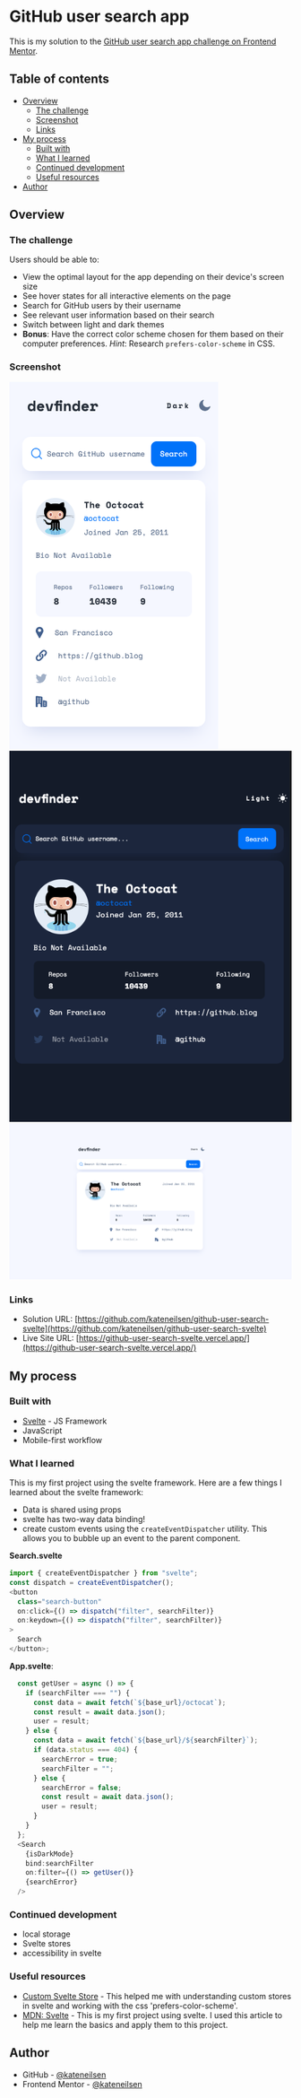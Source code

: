 # GitHub user search app

This is my solution to the [GitHub user search app challenge on Frontend Mentor](https://www.frontendmentor.io/challenges/github-user-search-app-Q09YOgaH6).

## Table of contents

- [Overview](#overview)
  - [The challenge](#the-challenge)
  - [Screenshot](#screenshot)
  - [Links](#links)
- [My process](#my-process)
  - [Built with](#built-with)
  - [What I learned](#what-i-learned)
  - [Continued development](#continued-development)
  - [Useful resources](#useful-resources)
- [Author](#author)

## Overview

### The challenge

Users should be able to:

- View the optimal layout for the app depending on their device's screen size
- See hover states for all interactive elements on the page
- Search for GitHub users by their username
- See relevant user information based on their search
- Switch between light and dark themes
- **Bonus**: Have the correct color scheme chosen for them based on their computer preferences. _Hint_: Research `prefers-color-scheme` in CSS.

### Screenshot

![](./screenshots/mobile-light.png "Mobile")
![](./screenshots/tablet-dark.png "Tablet")
![](./screenshots/desktop-light.png "Desktop")

### Links

- Solution URL: [https://github.com/kateneilsen/github-user-search-svelte](https://github.com/kateneilsen/github-user-search-svelte)
- Live Site URL: [https://github-user-search-svelte.vercel.app/](https://github-user-search-svelte.vercel.app/)

## My process

### Built with

- [Svelte](https://svelte.dev/) - JS Framework
- JavaScript
- Mobile-first workflow

### What I learned

This is my first project using the svelte framework.
Here are a few things I learned about the svelte framework:

- Data is shared using props
- svelte has two-way data binding!
- create custom events using the `createEventDispatcher` utility. This allows you to bubble up an event to the parent component.

**Search.svelte**

```javascript
import { createEventDispatcher } from "svelte";
const dispatch = createEventDispatcher();
<button
  class="search-button"
  on:click={() => dispatch("filter", searchFilter)}
  on:keydown={() => dispatch("filter", searchFilter)}
>
  Search
</button>;
```

**App.svelte**:

```javascript
  const getUser = async () => {
    if (searchFilter === "") {
      const data = await fetch(`${base_url}/octocat`);
      const result = await data.json();
      user = result;
    } else {
      const data = await fetch(`${base_url}/${searchFilter}`);
      if (data.status === 404) {
        searchError = true;
        searchFilter = "";
      } else {
        searchError = false;
        const result = await data.json();
        user = result;
      }
    }
  };
  <Search
    {isDarkMode}
    bind:searchFilter
    on:filter={() => getUser()}
    {searchError}
  />
```

### Continued development

- local storage
- Svelte stores
- accessibility in svelte

### Useful resources

- [Custom Svelte Store](https://maximmaeder.com/custom-store-for-svelte/) - This helped me with understanding custom stores in svelte and working with the css 'prefers-color-scheme'.
- [MDN: Svelte](https://developer.mozilla.org/en-US/docs/Learn/Tools_and_testing/Client-side_JavaScript_frameworks/Svelte_getting_started) - This is my first project using svelte. I used this article to help me learn the basics and apply them to this project.

## Author

- GitHub - [@kateneilsen](https://www.github.com/kateneilsen)
- Frontend Mentor - [@kateneilsen](https://www.frontendmentor.io/profile/kateneilsen)
